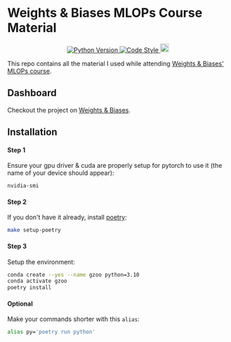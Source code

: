 # Weights & Biases MLOPs Course Material
<p align="center">
	<a href="https://www.python.org/downloads/release/python-3100/">
		<img src="https://img.shields.io/badge/Python-3.10-blue"
			 alt="Python Version">
	</a>
	<a href="https://github.com/psf/black">
		<img src="https://img.shields.io/badge/Code%20style-Black-000000.svg"
			 alt="Code Style">
	</a>
	<a href="https://wandb.ai/aliberts/mlops-course-001">
		<img src="https://raw.githubusercontent.com/wandb/assets/main/wandb-github-badge-28-gray.svg"
			 alt="Weights & Biases"
			 height="20">
	</a>
</p>


This repo contains all the material I used while attending [Weights & Biases' MLOPs course](https://www.wandb.courses/courses/effective-mlops-model-development).


## Dashboard
Checkout the project on [Weights & Biases](https://wandb.ai/aliberts/mlops-course-001).

## Installation

#### Step 1
Ensure your gpu driver & cuda are properly setup for pytorch to use it (the name of your device should appear):
```bash
nvidia-smi
```

#### Step 2
If you don't have it already, install [poetry](https://python-poetry.org/):
```bash
make setup-poetry
```

#### Step 3
Setup the environment:
```bash
conda create --yes --name gzoo python=3.10
conda activate gzoo
poetry install
```

#### Optional
Make your commands shorter with this `alias`:
```bash
alias py='poetry run python'
```

